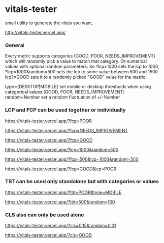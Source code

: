 # vitals-tester
small utility to generate the vitals you want.

http://vitals-tester.vercel.app/

### General
Every metric supports categories (GOOD, POOR, NEEDS_IMPROVEMENT) which will randomly pick a value to match that category.
Or numerical values with optional random parameters. So ?lcp=1000 sets the lcp to 1000,  ?lcp=1000&random=500 sets the lcp
to some value between 500 and 1500. lcp?=GOOD sets it to a randomly picked "GOOD" value for the metric. 

type={DESKTOP|MOBILE}  set mobile or desktop thresholds when using categorical values (GOOD, POOR, NEEDS_IMPROVEMENT)
random=Number  set a random fluctuation of +/-Number



### LCP and FCP can be used together or individually
https://vitals-tester.vercel.app/?fcp=POOR

https://vitals-tester.vercel.app/?fcp=NEEDS_IMPROVEMENT

https://vitals-tester.vercel.app/?fcp=GOOD

https://vitals-tester.vercel.app/?lcp=1000&random=500

https://vitals-tester.vercel.app/?fcp=500&lcp=1000&random=500

https://vitals-tester.vercel.app/?fcp=GOOD&lcp=POOR

### TBT can be used only standalone but with categories or values
https://vitals-tester.vercel.app/?tbt=POOR&type=MOBILE

https://vitals-tester.vercel.app/?tbt=500&random=100

### CLS also can only be used alone 
https://vitals-tester.vercel.app/?cls=0.15&random=0.01

https://vitals-tester.vercel.app/?cls=GOOD


